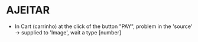 # AJEITAR

* In Cart (carrinho) at the click of the button "PAY", problem in the 'source' -> supplied to 'Image', wait a type [number]
